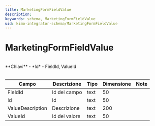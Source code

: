 ```yaml
---
title: MarketingFormFieldValue
description:
keywords: schema, MarketingFormFieldValue
uid: kimo-integrator-schema/MarketingFormFieldValue
---
```


# MarketingFormFieldValue

<br>
**Chiavi**
- *Id*
- FieldId, ValueId
<br><br>

| Campo | Descrizione | Tipo | Dimensione | Note |
| --- | --- | --- | --- | --- |
| FieldId | Id del campo | text | 50 |  |
| Id | Id | text | 50 |  |
| ValueDescription | Descrizione | text | 200 |  |
| ValueId | Id del valore | text | 50 |  |

